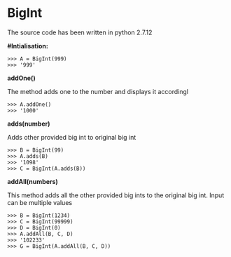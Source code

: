 # BigInt

The source code has been written in python 2.7.12

**#Intialisation:**


```
>>> A = BigInt(999) 
>>> '999'

```


**addOne()**


The method adds one to the number and displays it accordingl
```
>>> A.addOne()
>>> '1000'

```

**adds(number)**


Adds other provided big int to original big int
``` 
>>> B = BigInt(99)
>>> A.adds(B)
>>> '1098'
>>> C = BigInt(A.adds(B))

```

**addAll(numbers)**


This method adds all the other provided big ints to the original big int. 
Input can be multiple values
```
>>> B = BigInt(1234)
>>> C = BigInt(99999)
>>> D = BigInt(0)
>>> A.addAll(B, C, D)
>>> '102233'
>>> G = BigInt(A.addAll(B, C, D))

```
